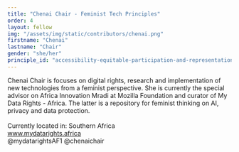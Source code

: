 ```yaml
---
title: "Chenai Chair - Feminist Tech Principles"
order: 4
layout: fellow
img: "/assets/img/static/contributors/chenai.png"
firstname: "Chenai"
lastname: "Chair"
gender: "she/her"
principle_id: "accessibility-equitable-participation-and-representation-are-essential-for-digital-tools-that-work-for-everyone"
---
```


Chenai Chair is focuses on digital rights, research and implementation of new technologies from a feminist perspective. She is currently the special advisor on Africa Innovation Mradi at Mozilla  Foundation and curator of My Data Rights - Africa. The latter is a repository for feminist thinking on AI, privacy and data protection. <br>
<br>
Currently located in: Southern Africa <br>
www.mydatarights.africa <br>
@mydatarightsAF1 @chenaichair




